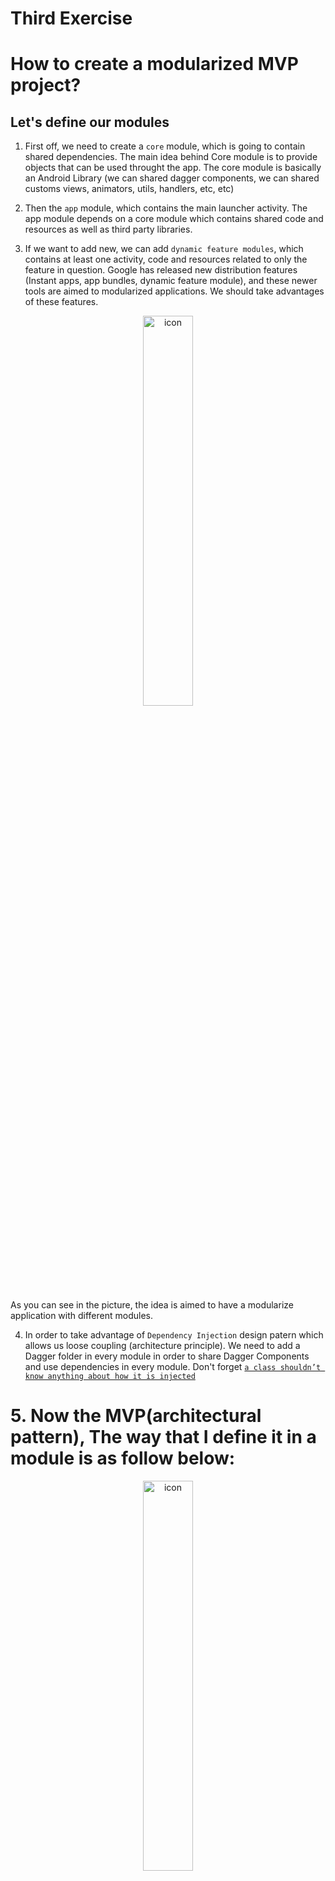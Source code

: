 # Third Exercise

# How to create a modularized MVP project?

## Let's define our modules
1. First off, we need to create a `core` module, which is going to contain shared dependencies. The main idea behind Core module is to provide objects that can be used throught the app. The core module is basically an Android Library (we can shared dagger components, we can shared customs views, animators, utils, handlers, etc, etc)

2. Then the `app` module, which contains the main launcher activity. The app module depends on a core module which contains shared code and resources as well as third party libraries.

3. If we want to add new, we can add `dynamic feature modules`, which contains at least one activity, code and resources related to only the feature in question. Google has released new distribution features (Instant apps, app bundles, dynamic feature module), and these newer tools are aimed to modularized applications. We should take advantages of these features.

<p align="center">
    <img src="screenshots/modularize.png" alt="icon" width="40%"/>
</p>
As you can see in the picture, the idea is aimed to have a modularize application with different modules.

4. In order to take advantage of `Dependency Injection` design patern which allows us loose coupling (architecture principle). We need to add a Dagger folder in every module in order to share Dagger Components and use dependencies in every module. Don't forget [`a class shouldn’t know anything about how it is injected`][6]

# 5. Now the MVP(architectural pattern), The way that I define it in a module is as follow below:
<p align="center">
    <img src="screenshots/mvp.png" alt="icon" width="40%"/>
</p>

* A `di` folder. (di stands for dependency injection)

# 6. The `data` package:
<p align="center">
    <img src="screenshots/data.png" alt="icon" width="40%"/>
</p>

* The data folder havs the `repository`, `model` and `datasource` folders. 

# 7. The `datasource` package:
<p align="center">
    <img src="screenshots/datasource.png" alt="icon" width="40%"/>
</p>

* The datasource folder is in charge to have all datasource classes which have the responsability of getting data without any validation or business logic, just get row data from database or network. That's why we have local and remote folders and an interface which defines functionality and it's implemented in both classes.

# 8. The `model` package:
<p align="center">
    <img src="screenshots/model.png" alt="icon" width="40%"/>
</p>

* The model only has classes which their only responsibility is to transport data.

# 9. The `repository` package:
<p align="center">
    <img src="screenshots/repository.png" alt="icon" width="40%"/>
</p>

* As you can see we have two main packages `local` and `remote` and the `UserRepository` class.
### The `local` folder
* The `local` folder has the `DataBase`, `dao`(database access object) and `entities`. It also has the `preferences` package. Everything related to local data.
### The `remote` folder
* The `remote` folder has the `api` and `model` folders. Inside the `api` we can configure our http clients(whatever we want) and inside the `model` folder we have classes which represents `request` and `response` entities.
### The `UserRepository` class
* Having repositories is a good practice, the main difference between Repositories and DataSource is that Repositories uses DataSources and can apply additional task like saving data in caché.

# 10. The `domain` folder
* This folder contains UseCases classes which uses repository classes. The idea of having them is to make works with repositories or for example convert responses of data to another model like mappers.

# 11. The `ui` folder
* Here we'll have the different screens split them into folders. For example if we have views like HomeActivity, DetailActivity, SearchActivity, or maybe fragments. So we will have home, detail and search folder respectively.
* In addition, we have the `presenter` class per each folder.

# 12. The `service` folder
* Other entrypoints to android applications are services that's why we have it as a separate folder.

# 13. The `broadcast` folder
* Another entrypoints to android application is broadcastReceiver that's why we have it as a separate folder.

# 14. The `di` folder
<p align="center">
    <img src="screenshots/di.png" alt="icon" width="40%"/>
</p>

### The `annotations` folder
* Here we can have annotations which makes us to define scopes for our dependencies. They might be visible for certain classes. 
### The `components` folder
* Components are brigde between modules and our classes that requires dependencies.
### The `modules` folder
* Contains our dependencies

# 15. The `utils` folder
* Always it's necessary having utils for several reasons. Our utils folder will be part of our `core` module. This folder can contains everything that can be used across different classes and modules. For example:
StringUtils, ColorUtils, Helpers, ExtensionsFunctions, Observers, Executors and so on.

# 16. The `widget` folder
* When creating widgets(custom views). It's much better having them separate in a widget folder. Doing so they are easy to identify and use.


[6]: https://google.github.io/dagger/android

Go to Exercises:
# [First Exercise][1]
# [Second Exercise (shake animation)][2]
# [Second Exercise (shake action)][3]
# [Third Exercise][4]
# [Four Exercise][5]

[1]: https://github.com/CarlitosDroid/android-exercises-resolution/tree/exercise_1_stepper
[2]: https://github.com/CarlitosDroid/android-exercises-resolution/tree/exercise_2_shake_animation
[3]: https://github.com/CarlitosDroid/android-exercises-resolution/tree/exercise_2_shake_action
[4]: https://github.com/CarlitosDroid/android-exercises-resolution/tree/exercise_3_mvp_project
[5]: https://github.com/CarlitosDroid/android-exercises-resolution/tree/exercise_4_compass